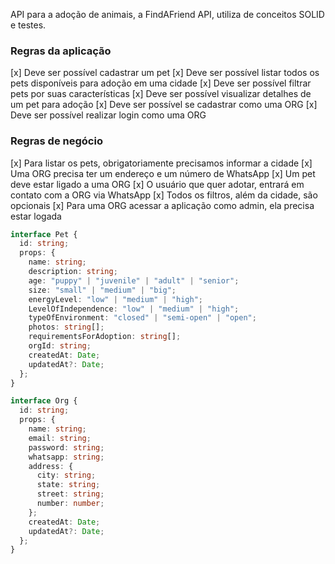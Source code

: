 API para a adoção de animais, a FindAFriend API, utiliza de conceitos SOLID e testes.

### Regras da aplicação

[x] Deve ser possível cadastrar um pet
[x] Deve ser possível listar todos os pets disponíveis para adoção em uma cidade
[x] Deve ser possível filtrar pets por suas características
[x] Deve ser possível visualizar detalhes de um pet para adoção
[x] Deve ser possível se cadastrar como uma ORG
[x] Deve ser possível realizar login como uma ORG

### Regras de negócio

[x] Para listar os pets, obrigatoriamente precisamos informar a cidade
[x] Uma ORG precisa ter um endereço e um número de WhatsApp
[x] Um pet deve estar ligado a uma ORG
[x] O usuário que quer adotar, entrará em contato com a ORG via WhatsApp
[x] Todos os filtros, além da cidade, são opcionais
[x] Para uma ORG acessar a aplicação como admin, ela precisa estar logada

```typescript
interface Pet {
  id: string;
  props: {
    name: string;
    description: string;
    age: "puppy" | "juvenile" | "adult" | "senior";
    size: "small" | "medium" | "big";
    energyLevel: "low" | "medium" | "high";
    LevelOfIndependence: "low" | "medium" | "high";
    typeOfEnvironment: "closed" | "semi-open" | "open";
    photos: string[];
    requirementsForAdoption: string[];
    orgId: string;
    createdAt: Date;
    updatedAt?: Date;
  };
}

interface Org {
  id: string;
  props: {
    name: string;
    email: string;
    password: string;
    whatsapp: string;
    address: {
      city: string;
      state: string;
      street: string;
      number: number;
    };
    createdAt: Date;
    updatedAt?: Date;
  };
}
```
